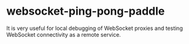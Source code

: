 # websocket-ping-pong-paddle
It is very useful for local debugging of WebSocket proxies and testing WebSocket connectivity as a remote service.
